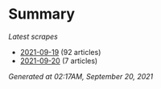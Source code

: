 # Summary
*Latest scrapes*
* [2021-09-19](https://github.com/nuuuwan/news_lk/blob/data/news_lk.2021-09-19.json) (92 articles)
* [2021-09-20](https://github.com/nuuuwan/news_lk/blob/data/news_lk.2021-09-20.json) (7 articles)

*Generated at 02:17AM, September 20, 2021*